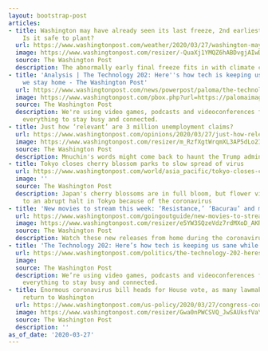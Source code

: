```yaml
---
layout: bootstrap-post
articles:
- title: Washington may have already seen its last freeze, 2nd earliest on record.
    Is it safe to plant?
  url: https://www.washingtonpost.com/weather/2020/03/27/washington-may-have-already-seen-its-last-freeze-2nd-earliest-record-is-it-safe-plant/
  image: https://www.washingtonpost.com/resizer/-QuaXj1YMQZ6hABDvgjAIwDAJcs=/1484x0/arc-anglerfish-washpost-prod-washpost.s3.amazonaws.com/public/335OZP6ZA5CWZI7ONSGHAAJBWA.jpg
  source: The Washington Post
  description: The abnormally early final freeze fits in with climate change trend.
- title: 'Analysis | The Technology 202: Here''s how tech is keeping us sane while
    we stay home - The Washington Post'
  url: https://www.washingtonpost.com/news/powerpost/paloma/the-technology-202/2020/03/27/the-technology-202-here-s-how-tech-is-keeping-us-sane-while-we-stay-home/5e7cec8888e0fa101a753652/
  image: https://www.washingtonpost.com/pbox.php?url=https://palomaimages.washingtonpost.com/pr2/5f083e4d2830aab41d37c635d46ad6fe-I2ZBCSTLE4I6VMMZHKLZTRKFCI-680-453-70-8.jpg&w=1484&op=resize&opt=1&filter=antialias&t=20170517
  source: The Washington Post
  description: We're using video games, podcasts and videoconferences for just about
    everything to stay busy and connected.
- title: Just how ‘relevant’ are 3 million unemployment claims?
  url: https://www.washingtonpost.com/opinions/2020/03/27/just-how-relevant-are-3-million-unemployment-claims/
  image: https://www.washingtonpost.com/resizer/m_RzfXgtWrqmXL3AP5dLo2IYHTs=/1440x0/smart/arc-anglerfish-washpost-prod-washpost.s3.amazonaws.com/public/L2GQDBTPQYI6VIKWABELMLG3KE.jpg
  source: The Washington Post
  description: Mnuchin's words might come back to haunt the Trump administration.
- title: Tokyo closes cherry blossom parks to slow spread of virus
  url: https://www.washingtonpost.com/world/asia_pacific/tokyo-closes-cherry-blossom-parks-to-slow-spread-of-virus/2020/03/27/5cb18174-702c-11ea-a156-0048b62cdb51_story.html
  image: ''
  source: The Washington Post
  description: Japan's cherry blossoms are in full bloom, but flower viewing has come
    to an abrupt halt in Tokyo because of the coronavirus
- title: 'New movies to stream this week: ‘Resistance,’ ‘Bacurau’ and more'
  url: https://www.washingtonpost.com/goingoutguide/new-movies-to-stream-this-week-resistance-bacurau-and-more/2020/03/25/8ae81ce6-6d58-11ea-b148-e4ce3fbd85b5_story.html
  image: https://www.washingtonpost.com/resizer/e5YW3SQzeVdz7rdMXoD_AKRldUg=/1440x0/smart/arc-anglerfish-washpost-prod-washpost.s3.amazonaws.com/public/M62KRZDNK4I6VMKI4THD7PMFWU.jpg
  source: The Washington Post
  description: Watch these new releases from home during the coronavirus outbreak.
- title: 'The Technology 202: Here’s how tech is keeping us sane while we stay home'
  url: https://www.washingtonpost.com/politics/the-technology-202-heres-how-tech-is-keeping-us-sane-while-we-stay-home/2020/03/27/c278e14c-f969-494a-bfdb-3d291f8fdd67_story.html?utm_source=rss&utm_medium=referral&utm_campaign=wp_politics
  image: 
  source: The Washington Post
  description: We’re using video games, podcasts and videoconferences for just about
    everything to stay busy and connected.
- title: Enormous coronavirus bill heads for House vote, as many lawmakers reluctantly
    return to Washington
  url: https://www.washingtonpost.com/us-policy/2020/03/27/congress-coronavirus-house-vote/
  image: https://www.washingtonpost.com/resizer/Gwa0nPWCSVQ_JwSAUksfVaYmOjo=/1440x0/smart/arc-anglerfish-washpost-prod-washpost.s3.amazonaws.com/public/C5WGT6UBPYI6TNMF4NVRNJJRVI.jpg
  source: The Washington Post
  description: ''
as_of_date: '2020-03-27'
---
```


